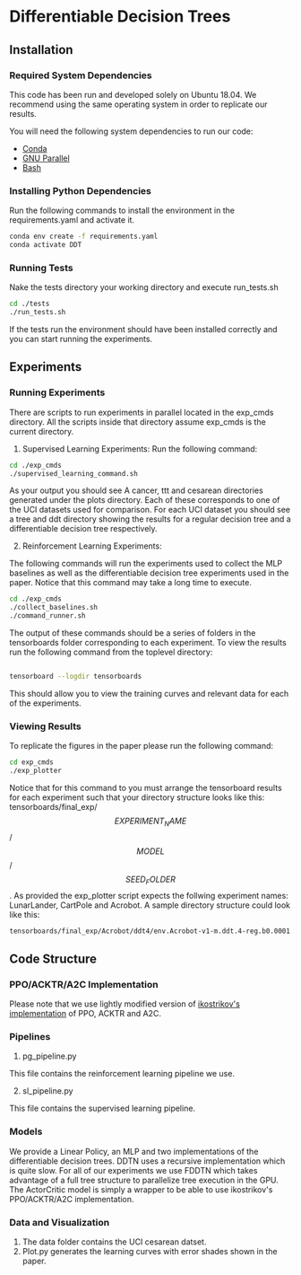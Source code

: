# Differentiable Decision Trees

## Installation

### Required System Dependencies

This code has been run and developed solely on Ubuntu 18.04. We recommend 
using the same operating system in order to replicate our results.

You will need the following system dependencies to run our code:

- [Conda](https://www.anaconda.com/)
- [GNU Parallel](https://www.gnu.org/software/parallel/)
- [Bash](https://www.gnu.org/software/bash/)

### Installing Python Dependencies
Run the following commands to install the environment in the 
requirements.yaml and activate it.
```bash
conda env create -f requirements.yaml
conda activate DDT
```

### Running Tests

Nake the tests directory your working directory and execute run_tests.sh

```bash
cd ./tests
./run_tests.sh
```

If the tests run the environment should have been installed correctly and you
 can start running the experiments.

## Experiments

### Running Experiments 

There are scripts to run experiments in parallel located in the exp_cmds 
directory. All the scripts inside that directory assume exp_cmds is the 
current directory.

1. Supervised Learning Experiments:
Run the following command:
```bash
cd ./exp_cmds
./supervised_learning_command.sh
```

As your output you should see A cancer, ttt and cesarean directories 
generated under the plots directory. Each of these corresponds to one of the 
UCI datasets used for comparison. For each UCI dataset you should see a tree 
and ddt directory showing the results for a regular decision tree and a 
differentiable decision tree respectively.

2. Reinforcement Learning Experiments:

The following commands will run the experiments used to collect the MLP 
baselines as well as the differentiable decision tree experiments used in the
 paper. Notice that this command may take a long time to execute.

```bash
cd ./exp_cmds
./collect_baselines.sh
./command_runner.sh
```

The output of these commands should be a series of folders in the 
tensorboards folder corresponding to each experiment. To view the results run
 the following command from the toplevel directory:
 
 ```bash
 
 tensorboard --logdir tensorboards
 
 ```
 
 This should allow you to view the training curves and relevant data for each
  of the experiments.

### Viewing Results

To replicate the figures in the paper please run the following command:

```bash
cd exp_cmds
./exp_plotter
```

Notice that for this command to you must arrange the tensorboard results for 
each experiment such that your directory structure looks like this:
tensorboards/final_exp/$$EXPERIMENT_NAME$$/$$MODEL$$/$$SEED_FOLDER$$.
As provided the exp_plotter script expects the follwing experiment names:
LunarLander, CartPole and Acrobot.
A sample directory structure could look like this:
```bash
tensorboards/final_exp/Acrobot/ddt4/env.Acrobot-v1-m.ddt.4-reg.b0.0001.m1.01859.tleaf.mdnever-ceps.1.0-alpha.b1.0.m1.0.inc0.0-lr.0.03-alg.ppo-init.uniform-s.1
```
## Code Structure

### PPO/ACKTR/A2C Implementation

Please note that we use lightly modified version of [ikostrikov's 
implementation](https://github.com/ikostrikov/pytorch-a2c-ppo-acktr) of
 PPO, ACKTR and A2C. 

### Pipelines

1. pg_pipeline.py

This file contains the reinforcement learning pipeline we use.

2. sl_pipeline.py

This file contains the supervised learning pipeline.


### Models

We provide a Linear Policy, an MLP and two implementations of the 
differentiable decision trees. DDTN uses a recursive implementation which is 
quite slow. For all of our experiments we use FDDTN which takes advantage of 
a full tree structure to parallelize tree execution in the GPU. The 
ActorCritic model is simply a wrapper to be able to use ikostrikov's 
PPO/ACKTR/A2C implementation.

### Data and Visualization

1. The data folder contains the UCI cesarean datset.
2. Plot.py generates the learning curves with error shades shown in the paper. 



 